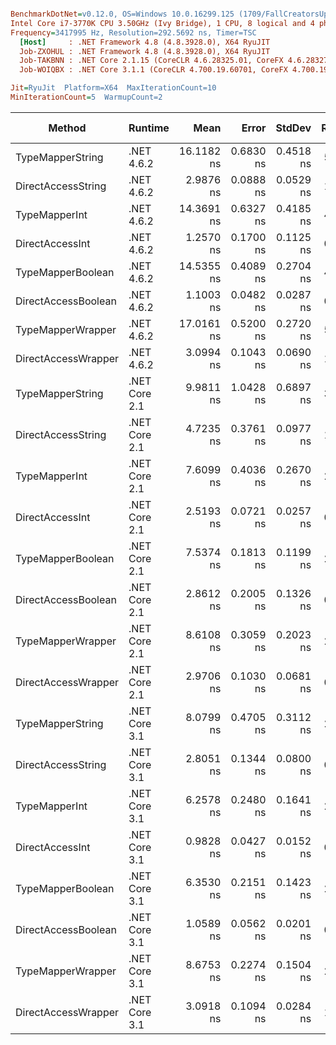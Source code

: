 ``` ini

BenchmarkDotNet=v0.12.0, OS=Windows 10.0.16299.125 (1709/FallCreatorsUpdate/Redstone3)
Intel Core i7-3770K CPU 3.50GHz (Ivy Bridge), 1 CPU, 8 logical and 4 physical cores
Frequency=3417995 Hz, Resolution=292.5692 ns, Timer=TSC
  [Host]     : .NET Framework 4.8 (4.8.3928.0), X64 RyuJIT
  Job-ZXOHUL : .NET Framework 4.8 (4.8.3928.0), X64 RyuJIT
  Job-TAKBNN : .NET Core 2.1.15 (CoreCLR 4.6.28325.01, CoreFX 4.6.28327.02), X64 RyuJIT
  Job-WOIQBX : .NET Core 3.1.1 (CoreCLR 4.700.19.60701, CoreFX 4.700.19.60801), X64 RyuJIT

Jit=RyuJit  Platform=X64  MaxIterationCount=10  
MinIterationCount=5  WarmupCount=2  

```
|              Method |       Runtime |       Mean |     Error |    StdDev | Ratio | RatioSD | Gen 0 | Gen 1 | Gen 2 | Allocated |
|-------------------- |-------------- |-----------:|----------:|----------:|------:|--------:|------:|------:|------:|----------:|
|    TypeMapperString |    .NET 4.6.2 | 16.1182 ns | 0.6830 ns | 0.4518 ns |  5.41 |    0.15 |     - |     - |     - |         - |
|  DirectAccessString |    .NET 4.6.2 |  2.9876 ns | 0.0888 ns | 0.0529 ns |  1.00 |    0.00 |     - |     - |     - |         - |
|       TypeMapperInt |    .NET 4.6.2 | 14.3691 ns | 0.6327 ns | 0.4185 ns |  4.80 |    0.16 |     - |     - |     - |         - |
|     DirectAccessInt |    .NET 4.6.2 |  1.2570 ns | 0.1700 ns | 0.1125 ns |  0.43 |    0.04 |     - |     - |     - |         - |
|   TypeMapperBoolean |    .NET 4.6.2 | 14.5355 ns | 0.4089 ns | 0.2704 ns |  4.85 |    0.11 |     - |     - |     - |         - |
| DirectAccessBoolean |    .NET 4.6.2 |  1.1003 ns | 0.0482 ns | 0.0287 ns |  0.37 |    0.01 |     - |     - |     - |         - |
|   TypeMapperWrapper |    .NET 4.6.2 | 17.0161 ns | 0.5200 ns | 0.2720 ns |  5.69 |    0.16 |     - |     - |     - |         - |
| DirectAccessWrapper |    .NET 4.6.2 |  3.0994 ns | 0.1043 ns | 0.0690 ns |  1.04 |    0.04 |     - |     - |     - |         - |
|    TypeMapperString | .NET Core 2.1 |  9.9811 ns | 1.0428 ns | 0.6897 ns |  3.36 |    0.25 |     - |     - |     - |         - |
|  DirectAccessString | .NET Core 2.1 |  4.7235 ns | 0.3761 ns | 0.0977 ns |  1.58 |    0.04 |     - |     - |     - |         - |
|       TypeMapperInt | .NET Core 2.1 |  7.6099 ns | 0.4036 ns | 0.2670 ns |  2.55 |    0.13 |     - |     - |     - |         - |
|     DirectAccessInt | .NET Core 2.1 |  2.5193 ns | 0.0721 ns | 0.0257 ns |  0.84 |    0.02 |     - |     - |     - |         - |
|   TypeMapperBoolean | .NET Core 2.1 |  7.5374 ns | 0.1813 ns | 0.1199 ns |  2.52 |    0.06 |     - |     - |     - |         - |
| DirectAccessBoolean | .NET Core 2.1 |  2.8612 ns | 0.2005 ns | 0.1326 ns |  0.95 |    0.04 |     - |     - |     - |         - |
|   TypeMapperWrapper | .NET Core 2.1 |  8.6108 ns | 0.3059 ns | 0.2023 ns |  2.88 |    0.09 |     - |     - |     - |         - |
| DirectAccessWrapper | .NET Core 2.1 |  2.9706 ns | 0.1030 ns | 0.0681 ns |  0.99 |    0.03 |     - |     - |     - |         - |
|    TypeMapperString | .NET Core 3.1 |  8.0799 ns | 0.4705 ns | 0.3112 ns |  2.71 |    0.08 |     - |     - |     - |         - |
|  DirectAccessString | .NET Core 3.1 |  2.8051 ns | 0.1344 ns | 0.0800 ns |  0.94 |    0.03 |     - |     - |     - |         - |
|       TypeMapperInt | .NET Core 3.1 |  6.2578 ns | 0.2480 ns | 0.1641 ns |  2.09 |    0.09 |     - |     - |     - |         - |
|     DirectAccessInt | .NET Core 3.1 |  0.9828 ns | 0.0427 ns | 0.0152 ns |  0.33 |    0.01 |     - |     - |     - |         - |
|   TypeMapperBoolean | .NET Core 3.1 |  6.3530 ns | 0.2151 ns | 0.1423 ns |  2.12 |    0.07 |     - |     - |     - |         - |
| DirectAccessBoolean | .NET Core 3.1 |  1.0589 ns | 0.0562 ns | 0.0201 ns |  0.35 |    0.01 |     - |     - |     - |         - |
|   TypeMapperWrapper | .NET Core 3.1 |  8.6753 ns | 0.2274 ns | 0.1504 ns |  2.91 |    0.07 |     - |     - |     - |         - |
| DirectAccessWrapper | .NET Core 3.1 |  3.0918 ns | 0.1094 ns | 0.0284 ns |  1.03 |    0.03 |     - |     - |     - |         - |
